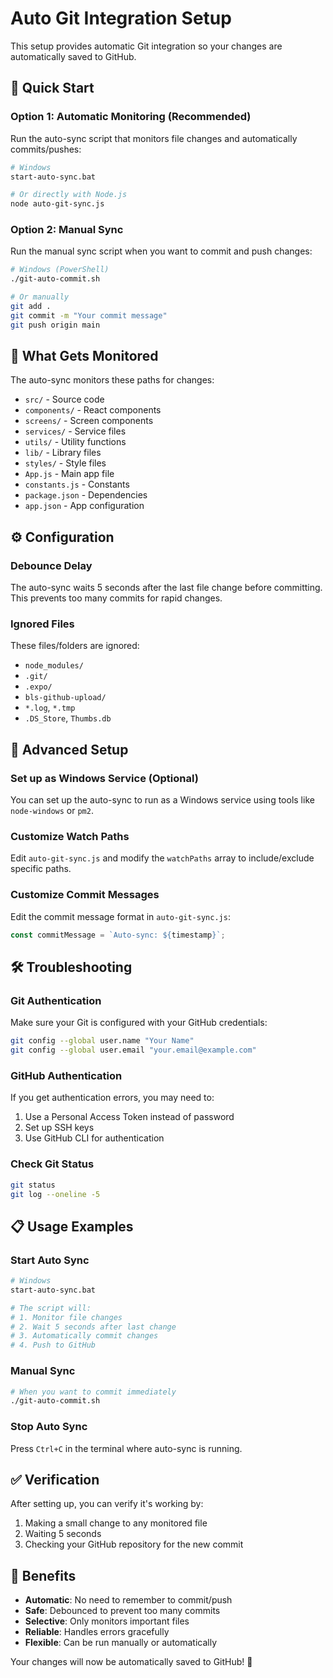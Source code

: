 # Auto Git Integration Setup

This setup provides automatic Git integration so your changes are automatically saved to GitHub.

## 🚀 Quick Start

### Option 1: Automatic Monitoring (Recommended)
Run the auto-sync script that monitors file changes and automatically commits/pushes:

```bash
# Windows
start-auto-sync.bat

# Or directly with Node.js
node auto-git-sync.js
```

### Option 2: Manual Sync
Run the manual sync script when you want to commit and push changes:

```bash
# Windows (PowerShell)
./git-auto-commit.sh

# Or manually
git add .
git commit -m "Your commit message"
git push origin main
```

## 📁 What Gets Monitored

The auto-sync monitors these paths for changes:
- `src/` - Source code
- `components/` - React components
- `screens/` - Screen components
- `services/` - Service files
- `utils/` - Utility functions
- `lib/` - Library files
- `styles/` - Style files
- `App.js` - Main app file
- `constants.js` - Constants
- `package.json` - Dependencies
- `app.json` - App configuration

## ⚙️ Configuration

### Debounce Delay
The auto-sync waits 5 seconds after the last file change before committing. This prevents too many commits for rapid changes.

### Ignored Files
These files/folders are ignored:
- `node_modules/`
- `.git/`
- `.expo/`
- `bls-github-upload/`
- `*.log`, `*.tmp`
- `.DS_Store`, `Thumbs.db`

## 🔧 Advanced Setup

### Set up as Windows Service (Optional)
You can set up the auto-sync to run as a Windows service using tools like `node-windows` or `pm2`.

### Customize Watch Paths
Edit `auto-git-sync.js` and modify the `watchPaths` array to include/exclude specific paths.

### Customize Commit Messages
Edit the commit message format in `auto-git-sync.js`:

```javascript
const commitMessage = `Auto-sync: ${timestamp}`;
```

## 🛠️ Troubleshooting

### Git Authentication
Make sure your Git is configured with your GitHub credentials:

```bash
git config --global user.name "Your Name"
git config --global user.email "your.email@example.com"
```

### GitHub Authentication
If you get authentication errors, you may need to:
1. Use a Personal Access Token instead of password
2. Set up SSH keys
3. Use GitHub CLI for authentication

### Check Git Status
```bash
git status
git log --oneline -5
```

## 📋 Usage Examples

### Start Auto Sync
```bash
# Windows
start-auto-sync.bat

# The script will:
# 1. Monitor file changes
# 2. Wait 5 seconds after last change
# 3. Automatically commit changes
# 4. Push to GitHub
```

### Manual Sync
```bash
# When you want to commit immediately
./git-auto-commit.sh
```

### Stop Auto Sync
Press `Ctrl+C` in the terminal where auto-sync is running.

## ✅ Verification

After setting up, you can verify it's working by:
1. Making a small change to any monitored file
2. Waiting 5 seconds
3. Checking your GitHub repository for the new commit

## 🎯 Benefits

- **Automatic**: No need to remember to commit/push
- **Safe**: Debounced to prevent too many commits
- **Selective**: Only monitors important files
- **Reliable**: Handles errors gracefully
- **Flexible**: Can be run manually or automatically

Your changes will now be automatically saved to GitHub! 🎉
